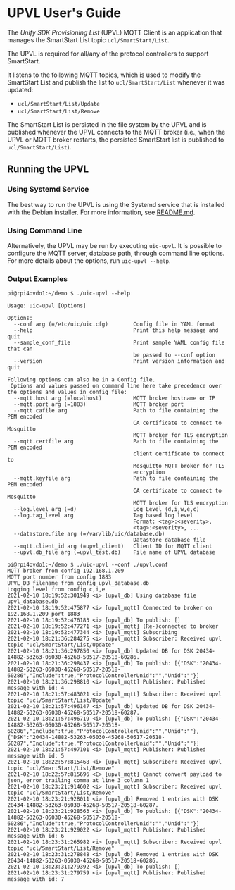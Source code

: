 # UPVL User's Guide

The _Unify SDK Provisioning List_ (UPVL) MQTT Client is an
application that manages the SmartStart List topic `ucl/SmartStart/List`.

The UPVL is required for all/any of the protocol controllers to support
SmartStart.

It listens to the following MQTT topics, which is used to modify the SmartStart
List and publish the list to `ucl/SmartStart/List` whenever it was updated:

* `ucl/SmartStart/List/Update`
* `ucl/SmartStart/List/Remove`

The SmartStart List is persisted in the file system by the UPVL and is published
whenever the UPVL connects to the MQTT broker (i.e., when the UPVL or MQTT
broker restarts, the persisted SmartStart list is published to
`ucl/SmartStart/List`).

## Running the UPVL

### Using Systemd Service

The best way to run the UPVL is using the Systemd service that is installed with
the Debian installer. For more information, see [README.md](../../README.md).

### Using Command Line

Alternatively, the UPVL may be run by executing `uic-upvl`. It is possible to
configure the MQTT server, database path, through command line options. For more
details about the options, run `uic-upvl --help`.

### Output Examples

```
pi@rpi4ovdo1:~/demo $ ./uic-upvl --help

Usage: uic-upvl [Options]

Options:
  --conf arg (=/etc/uic/uic.cfg)        Config file in YAML format
  --help                                Print this help message and quit
  --sample_conf_file                    Print sample YAML config file that can
                                        be passed to --conf option
  --version                             Print version information and quit

Following options can also be in a Config file.
 Options and values passed on command line here take precedence over the options and values in config file:
  --mqtt.host arg (=localhost)          MQTT broker hostname or IP
  --mqtt.port arg (=1883)               MQTT broker port
  --mqtt.cafile arg                     Path to file containing the PEM encoded
                                        CA certificate to connect to Mosquitto
                                        MQTT broker for TLS encryption
  --mqtt.certfile arg                   Path to file containing the PEM encoded
                                        client certificate to connect to
                                        Mosquitto MQTT broker for TLS
                                        encryption
  --mqtt.keyfile arg                    Path to file containing the PEM encoded
                                        CA certificate to connect to Mosquitto
                                        MQTT broker for TLS encryption
  --log.level arg (=d)                  Log Level (d,i,w,e,c)
  --log.tag_level arg                   Tag based log level
                                        Format: <tag>:<severity>,
                                        <tag>:<severity>, ...
  --datastore.file arg (=/var/lib/uic/database.db)
                                        Datastore database file
  --mqtt.client_id arg (=upvl_client)   Client ID for MQTT client
  --upvl.db_file arg (=upvl_test.db)    File name of UPVL database
```

```
pi@rpi4ovdo1:~/demo $ ./uic-upvl --conf ./upvl.conf
MQTT broker from config 192.168.1.209
MQTT port number from config 1883
UPVL DB filename from config upvl_database.db
Logging level from config c,i,e
2021-02-10 18:19:52:301949 <i> [upvl_db] Using database file upvl_database.db
2021-02-10 18:19:52:475877 <i> [upvl_mqtt] Connected to broker on 192.168.1.209 port 1883
2021-02-10 18:19:52:476183 <i> [upvl_db] To publish: []
2021-02-10 18:19:52:477271 <i> [upvl_mqtt] (Re-)connected to broker
2021-02-10 18:19:52:477344 <i> [upvl_mqtt] Subscribing
2021-02-10 18:21:36:284275 <i> [upvl_mqtt] Subscriber: Received upvl topic "ucl/SmartStart/List/Update"
2021-02-10 18:21:36:297850 <i> [upvl_db] Updated DB for DSK 20434-14882-53263-05030-45268-50517-20518-60286.
2021-02-10 18:21:36:298437 <i> [upvl_db] To publish: [{"DSK":"20434-14882-53263-05030-45268-50517-20518-60286","Include":true,"ProtocolControllerUnid":"","Unid":""}]
2021-02-10 18:21:36:298810 <i> [upvl_mqtt] Publisher: Published message with id: 4
2021-02-10 18:21:57:483021 <i> [upvl_mqtt] Subscriber: Received upvl topic "ucl/SmartStart/List/Update"
2021-02-10 18:21:57:496147 <i> [upvl_db] Updated DB for DSK 20434-14882-53263-05030-45268-50517-20518-60287.
2021-02-10 18:21:57:496719 <i> [upvl_db] To publish: [{"DSK":"20434-14882-53263-05030-45268-50517-20518-60286","Include":true,"ProtocolControllerUnid":"","Unid":""},{"DSK":"20434-14882-53263-05030-45268-50517-20518-60287","Include":true,"ProtocolControllerUnid":"","Unid":""}]
2021-02-10 18:21:57:497101 <i> [upvl_mqtt] Publisher: Published message with id: 5
2021-02-10 18:22:57:815468 <i> [upvl_mqtt] Subscriber: Received upvl topic "ucl/SmartStart/List/Remove"
2021-02-10 18:22:57:815696 <E> [upvl_mqtt] Cannot convert payload to json, error trailing comma at line 3 column 1
2021-02-10 18:23:21:914602 <i> [upvl_mqtt] Subscriber: Received upvl topic "ucl/SmartStart/List/Remove"
2021-02-10 18:23:21:928011 <i> [upvl_db] Removed 1 entries with DSK 20434-14882-53263-05030-45268-50517-20518-60287.
2021-02-10 18:23:21:928563 <i> [upvl_db] To publish: [{"DSK":"20434-14882-53263-05030-45268-50517-20518-60286","Include":true,"ProtocolControllerUnid":"","Unid":""}]
2021-02-10 18:23:21:929022 <i> [upvl_mqtt] Publisher: Published message with id: 6
2021-02-10 18:23:31:265982 <i> [upvl_mqtt] Subscriber: Received upvl topic "ucl/SmartStart/List/Remove"
2021-02-10 18:23:31:278848 <i> [upvl_db] Removed 1 entries with DSK 20434-14882-53263-05030-45268-50517-20518-60286.
2021-02-10 18:23:31:279392 <i> [upvl_db] To publish: []
2021-02-10 18:23:31:279759 <i> [upvl_mqtt] Publisher: Published message with id: 7

```




